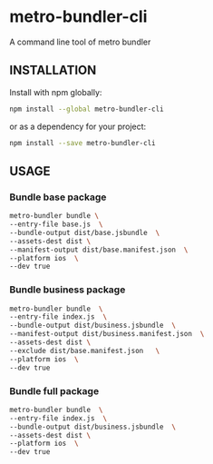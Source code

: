 # metro-bundler-cli
A command line tool of metro bundler

## INSTALLATION

Install with npm globally:

```bash
npm install --global metro-bundler-cli
```

or as a dependency for your project:

```bash
npm install --save metro-bundler-cli
```

## USAGE
### Bundle base package
```bash
metro-bundler bundle \
--entry-file base.js  \
--bundle-output dist/base.jsbundle  \
--assets-dest dist \
--manifest-output dist/base.manifest.json  \
--platform ios  \
--dev true
```

### Bundle business package
```bash
metro-bundler bundle  \
--entry-file index.js  \
--bundle-output dist/business.jsbundle  \
--manifest-output dist/business.manifest.json  \
--assets-dest dist \
--exclude dist/base.manifest.json   \
--platform ios  \
--dev true
```

### Bundle full package
```bash
metro-bundler bundle  \
--entry-file index.js  \
--bundle-output dist/business.jsbundle  \
--assets-dest dist \
--platform ios  \
--dev true
```